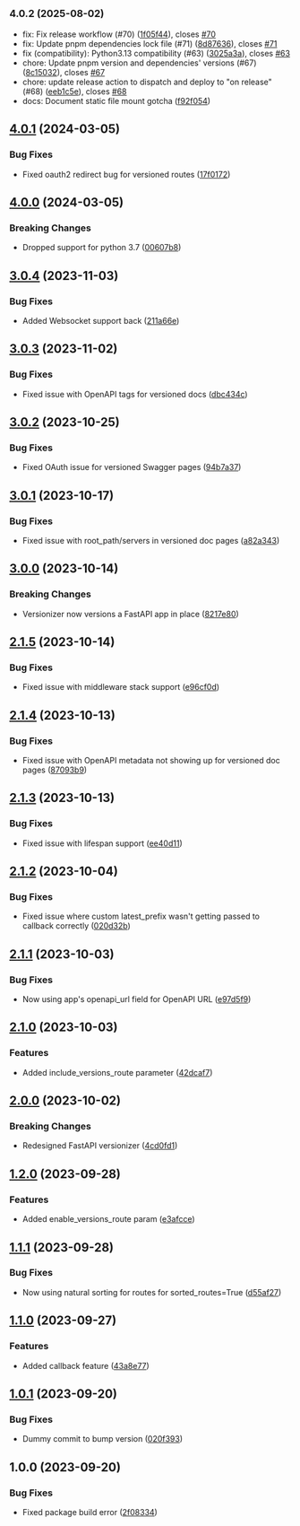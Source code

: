 ## <small>4.0.2 (2025-08-02)</small>

* fix: Fix release workflow (#70) ([1f05f44](https://github.com/alexschimpf/fastapi-versionizer/commit/1f05f44)), closes [#70](https://github.com/alexschimpf/fastapi-versionizer/issues/70)
* fix: Update pnpm dependencies lock file (#71) ([8d87636](https://github.com/alexschimpf/fastapi-versionizer/commit/8d87636)), closes [#71](https://github.com/alexschimpf/fastapi-versionizer/issues/71)
* fix (compatibility): Python3.13 compatibility (#63) ([3025a3a](https://github.com/alexschimpf/fastapi-versionizer/commit/3025a3a)), closes [#63](https://github.com/alexschimpf/fastapi-versionizer/issues/63)
* chore: Update pnpm version and dependencies' versions (#67) ([8c15032](https://github.com/alexschimpf/fastapi-versionizer/commit/8c15032)), closes [#67](https://github.com/alexschimpf/fastapi-versionizer/issues/67)
* chore: update release action to dispatch and deploy to "on release" (#68) ([eeb1c5e](https://github.com/alexschimpf/fastapi-versionizer/commit/eeb1c5e)), closes [#68](https://github.com/alexschimpf/fastapi-versionizer/issues/68)
* docs: Document static file mount gotcha ([f92f054](https://github.com/alexschimpf/fastapi-versionizer/commit/f92f054))

## [4.0.1](https://github.com/alexschimpf/fastapi-versionizer/compare/v4.0.0...v4.0.1) (2024-03-05)


### Bug Fixes

* Fixed oauth2 redirect bug for versioned routes ([17f0172](https://github.com/alexschimpf/fastapi-versionizer/commit/17f0172bf1a6cf4d4f39f94107307557facbf4ff))

## [4.0.0](https://github.com/alexschimpf/fastapi-versionizer/compare/v3.0.4...v4.0.0) (2024-03-05)


### Breaking Changes

* Dropped support for python 3.7 ([00607b8](https://github.com/alexschimpf/fastapi-versionizer/commit/00607b8f1ae0db23b7e63666b0629307a3a631dc))

## [3.0.4](https://github.com/alexschimpf/fastapi-versionizer/compare/v3.0.3...v3.0.4) (2023-11-03)


### Bug Fixes

* Added Websocket support back ([211a66e](https://github.com/alexschimpf/fastapi-versionizer/commit/211a66e8aac56dbf2d5ffc94d6c65959044ca5dd))

## [3.0.3](https://github.com/alexschimpf/fastapi-versionizer/compare/v3.0.2...v3.0.3) (2023-11-02)


### Bug Fixes

* Fixed issue with OpenAPI tags for versioned docs ([dbc434c](https://github.com/alexschimpf/fastapi-versionizer/commit/dbc434c85170cbc1802ff167e33c8ab4204d64d3))

## [3.0.2](https://github.com/alexschimpf/fastapi-versionizer/compare/v3.0.1...v3.0.2) (2023-10-25)


### Bug Fixes

* Fixed OAuth issue for versioned Swagger pages ([94b7a37](https://github.com/alexschimpf/fastapi-versionizer/commit/94b7a37de66a3fe5304d26460371788f38c308ef))

## [3.0.1](https://github.com/alexschimpf/fastapi-versionizer/compare/v3.0.0...v3.0.1) (2023-10-17)


### Bug Fixes

* Fixed issue with root_path/servers in versioned doc pages ([a82a343](https://github.com/alexschimpf/fastapi-versionizer/commit/a82a343de350b7a323a8a46b023b1dc897c1302b))

## [3.0.0](https://github.com/alexschimpf/fastapi-versionizer/compare/v2.1.5...v3.0.0) (2023-10-14)


### Breaking Changes

* Versionizer now versions a FastAPI app in place ([8217e80](https://github.com/alexschimpf/fastapi-versionizer/commit/8217e80b3925a7d30ef77e6eb8693b271fe02247))

## [2.1.5](https://github.com/alexschimpf/fastapi-versionizer/compare/v2.1.4...v2.1.5) (2023-10-14)


### Bug Fixes

* Fixed issue with middleware stack support ([e96cf0d](https://github.com/alexschimpf/fastapi-versionizer/commit/e96cf0d004d20a65668d85f5ae46d427d958f5ef))

## [2.1.4](https://github.com/alexschimpf/fastapi-versionizer/compare/v2.1.3...v2.1.4) (2023-10-13)


### Bug Fixes

* Fixed issue with OpenAPI metadata not showing up for versioned doc pages ([87093b9](https://github.com/alexschimpf/fastapi-versionizer/commit/87093b95766efa0bbc49777fae75efc55e489747))

## [2.1.3](https://github.com/alexschimpf/fastapi-versionizer/compare/v2.1.2...v2.1.3) (2023-10-13)


### Bug Fixes

* Fixed issue with lifespan support ([ee40d11](https://github.com/alexschimpf/fastapi-versionizer/commit/ee40d11cba743c07216370715a7fbcd23f0a145e))

## [2.1.2](https://github.com/alexschimpf/fastapi-versionizer/compare/v2.1.1...v2.1.2) (2023-10-04)


### Bug Fixes

* Fixed issue where custom latest_prefix wasn't getting passed to callback correctly ([020d32b](https://github.com/alexschimpf/fastapi-versionizer/commit/020d32b13143c1a6d98b449fec17cf23d0d8ed86))

## [2.1.1](https://github.com/alexschimpf/fastapi-versionizer/compare/v2.1.0...v2.1.1) (2023-10-03)


### Bug Fixes

* Now using app's openapi_url field for OpenAPI URL ([e97d5f9](https://github.com/alexschimpf/fastapi-versionizer/commit/e97d5f95eb6b8d006c03fff0bfbfd8136c1b2eec))

## [2.1.0](https://github.com/alexschimpf/fastapi-versionizer/compare/v2.0.0...v2.1.0) (2023-10-03)


### Features

* Added include_versions_route parameter ([42dcaf7](https://github.com/alexschimpf/fastapi-versionizer/commit/42dcaf73bf2bff7d6b6d734c8c30137b73aa6f06))

## [2.0.0](https://github.com/alexschimpf/fastapi-versionizer/compare/v1.2.0...v2.0.0) (2023-10-02)


### Breaking Changes

* Redesigned FastAPI versionizer ([4cd0fd1](https://github.com/alexschimpf/fastapi-versionizer/commit/4cd0fd1d3e93eb1845439743ed907d562a508bb9))

## [1.2.0](https://github.com/alexschimpf/fastapi-versionizer/compare/v1.1.1...v1.2.0) (2023-09-28)


### Features

* Added enable_versions_route param ([e3afcce](https://github.com/alexschimpf/fastapi-versionizer/commit/e3afcce98b9422dc3f54d722fc9168030e1c7e75))

## [1.1.1](https://github.com/alexschimpf/fastapi-versionizer/compare/v1.1.0...v1.1.1) (2023-09-28)


### Bug Fixes

* Now using natural sorting for routes for sorted_routes=True ([d55af27](https://github.com/alexschimpf/fastapi-versionizer/commit/d55af275bbc5e55c7ee203b04aeff65e09893c93))

## [1.1.0](https://github.com/alexschimpf/fastapi-versionizer/compare/v1.0.1...v1.1.0) (2023-09-27)


### Features

* Added callback feature ([43a8e77](https://github.com/alexschimpf/fastapi-versionizer/commit/43a8e77eb1cf57ec00385a4ee5bfd3751e1fc9a0))

## [1.0.1](https://github.com/alexschimpf/fastapi-versionizer/compare/v1.0.0...v1.0.1) (2023-09-20)


### Bug Fixes

* Dummy commit to bump version ([020f393](https://github.com/alexschimpf/fastapi-versionizer/commit/020f3936f3cf101c2a7c0171ce6c656bca9993cf))

## 1.0.0 (2023-09-20)


### Bug Fixes

* Fixed package build error ([2f08334](https://github.com/alexschimpf/fastapi-versionizer/commit/2f083343b5a51c7ea3a0a10747250c4c123840c6))
